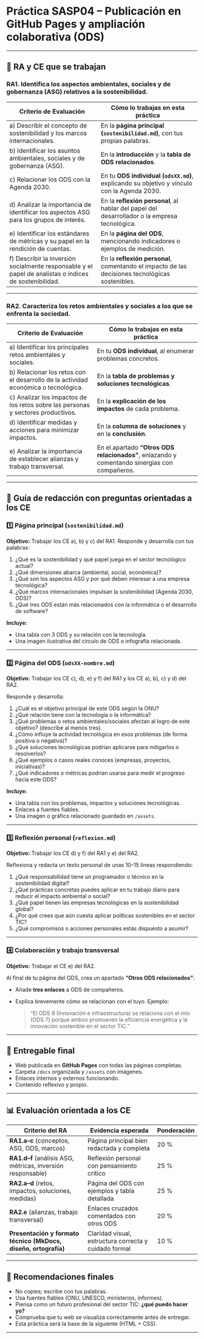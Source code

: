 
# Práctica SASP04 – Publicación en GitHub Pages y ampliación colaborativa (ODS)

---

## 🎯 RA y CE que se trabajan

### **RA1. Identifica los aspectos ambientales, sociales y de gobernanza (ASG) relativos a la sostenibilidad.**

| Criterio de Evaluación                                                                                 | Cómo lo trabajas en esta práctica                                                               |
| ------------------------------------------------------------------------------------------------------ | ----------------------------------------------------------------------------------------------- |
| a) Describir el concepto de sostenibilidad y los marcos internacionales.                               | En la **página principal (`sostenibilidad.md`)**, con tus propias palabras.                     |
| b) Identificar los asuntos ambientales, sociales y de gobernanza (ASG).                                | En la **introducción** y la **tabla de ODS relacionados**.                                      |
| c) Relacionar los ODS con la Agenda 2030.                                                              | En tu **ODS individual (`odsXX.md`)**, explicando su objetivo y vínculo con la Agenda 2030.     |
| d) Analizar la importancia de identificar los aspectos ASG para los grupos de interés.                 | En la **reflexión personal**, al hablar del papel del desarrollador o la empresa tecnológica.   |
| e) Identificar los estándares de métricas y su papel en la rendición de cuentas.                       | En la **página del ODS**, mencionando indicadores o ejemplos de medición.                       |
| f) Describir la inversión socialmente responsable y el papel de analistas o índices de sostenibilidad. | En la **reflexión personal**, comentando el impacto de las decisiones tecnológicas sostenibles. |

---

### **RA2. Caracteriza los retos ambientales y sociales a los que se enfrenta la sociedad.**

| Criterio de Evaluación                                                             | Cómo lo trabajas en esta práctica                                                             |
| ---------------------------------------------------------------------------------- | --------------------------------------------------------------------------------------------- |
| a) Identificar los principales retos ambientales y sociales.                       | En tu **ODS individual**, al enumerar problemas concretos.                                    |
| b) Relacionar los retos con el desarrollo de la actividad económica o tecnológica. | En la **tabla de problemas y soluciones tecnológicas**.                                       |
| c) Analizar los impactos de los retos sobre las personas y sectores productivos.   | En la **explicación de los impactos** de cada problema.                                       |
| d) Identificar medidas y acciones para minimizar impactos.                         | En la **columna de soluciones** y en la **conclusión**.                                       |
| e) Analizar la importancia de establecer alianzas y trabajo transversal.           | En el apartado **“Otros ODS relacionados”**, enlazando y comentando sinergias con compañeros. |

---

## 🧭 Guía de redacción con preguntas orientadas a los CE

### 1️⃣ **Página principal (`sostenibilidad.md`)**

**Objetivo:** Trabajar los CE a), b) y c) del RA1.
Responde y desarrolla con tus palabras:

1. ¿Qué es la sostenibilidad y qué papel juega en el sector tecnológico actual?
2. ¿Qué dimensiones abarca (ambiental, social, económica)?
3. ¿Qué son los aspectos ASG y por qué deben interesar a una empresa tecnológica?
4. ¿Qué marcos internacionales impulsan la sostenibilidad (Agenda 2030, ODS)?
5. ¿Qué tres ODS están más relacionados con la informática o el desarrollo de software?

**Incluye:**

* Una tabla con 3 ODS y su relación con la tecnología.
* Una imagen ilustrativa del círculo de ODS o infografía relacionada.

---

### 2️⃣ **Página del ODS (`odsXX-nombre.md`)**

**Objetivo:** Trabajar los CE c), d), e) y f) del RA1 y los CE a), b), c) y d) del RA2.

Responde y desarrolla:

1. ¿Cuál es el objetivo principal de este ODS según la ONU?
2. ¿Qué relación tiene con la tecnología o la informática?
3. ¿Qué problemas o retos ambientales/sociales afectan al logro de este objetivo? (describe al menos tres).
4. ¿Cómo influye la actividad tecnológica en esos problemas (de forma positiva o negativa)?
5. ¿Qué soluciones tecnológicas podrían aplicarse para mitigarlos o resolverlos?
6. ¿Qué ejemplos o casos reales conoces (empresas, proyectos, iniciativas)?
7. ¿Qué indicadores o métricas podrían usarse para medir el progreso hacia este ODS?

**Incluye:**

* Una tabla con los problemas, impactos y soluciones tecnológicas.
* Enlaces a fuentes fiables.
* Una imagen o gráfico relacionado guardado en `/assets`.

---

### 3️⃣ **Reflexión personal (`reflexion.md`)**

**Objetivo:** Trabajar los CE d) y f) del RA1 y e) del RA2.

Reflexiona y redacta un texto personal de unas 10–15 líneas respondiendo:

1. ¿Qué responsabilidad tiene un programador o técnico en la sostenibilidad digital?
2. ¿Qué prácticas concretas puedes aplicar en tu trabajo diario para reducir el impacto ambiental o social?
3. ¿Qué papel tienen las empresas tecnológicas en la sostenibilidad global?
4. ¿Por qué crees que aún cuesta aplicar políticas sostenibles en el sector TIC?
5. ¿Qué compromisos o acciones personales estás dispuesto a asumir?

---

### 4️⃣ **Colaboración y trabajo transversal**

**Objetivo:** Trabajar el CE e) del RA2.

Al final de tu página del ODS, crea un apartado **“Otros ODS relacionados”**:

* Añade **tres enlaces** a ODS de compañeros.
* Explica brevemente cómo se relacionan con el tuyo.
  Ejemplo:

  > “El ODS 9 (Innovación e infraestructura) se relaciona con el mío (ODS 7) porque ambos promueven la eficiencia energética y la innovación sostenible en el sector TIC.”

---

## 🧾 Entregable final

* Web publicada en **GitHub Pages** con todas las páginas completas.
* Carpeta `/docs` organizada y `/assets` con imágenes.
* Enlaces internos y externos funcionando.
* Contenido reflexivo y propio.

---

## 📊 Evaluación orientada a los CE

| Criterio del RA                                                 | Evidencia esperada                                    | Ponderación |
| --------------------------------------------------------------- | ----------------------------------------------------- | ----------- |
| **RA1.a–c** (conceptos, ASG, ODS, marcos)                       | Página principal bien redactada y completa            | 20 %        |
| **RA1.d–f** (análisis ASG, métricas, inversión responsable)     | Reflexión personal con pensamiento crítico            | 25 %        |
| **RA2.a–d** (retos, impactos, soluciones, medidas)              | Página del ODS con ejemplos y tabla detallada         | 25 %        |
| **RA2.e** (alianzas, trabajo transversal)                       | Enlaces cruzados comentados con otros ODS             | 20 %        |
| **Presentación y formato técnico (MkDocs, diseño, ortografía)** | Claridad visual, estructura correcta y cuidado formal | 10 %        |

---

## 💬 Recomendaciones finales

* No copies; escribe con tus palabras.
* Usa fuentes fiables (ONU, UNESCO, ministerios, informes).
* Piensa como un futuro profesional del sector TIC: **¿qué puedo hacer yo?**
* Comprueba que tu web se visualiza correctamente antes de entregar.
* Esta práctica será la base de la siguiente (HTML + CSS).

---
